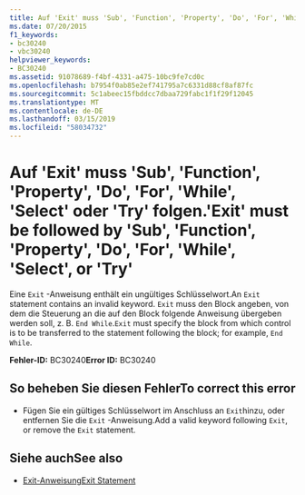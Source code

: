 ```yaml
---
title: Auf 'Exit' muss 'Sub', 'Function', 'Property', 'Do', 'For', 'While', 'Select' oder 'Try' folgen.
ms.date: 07/20/2015
f1_keywords:
- bc30240
- vbc30240
helpviewer_keywords:
- BC30240
ms.assetid: 91078689-f4bf-4331-a475-10bc9fe7cd0c
ms.openlocfilehash: b7954f0ab85e2ef741795a7c6331d88cf8af87fc
ms.sourcegitcommit: 5c1abeec15fbddcc7dbaa729fabc1f1f29f12045
ms.translationtype: MT
ms.contentlocale: de-DE
ms.lasthandoff: 03/15/2019
ms.locfileid: "58034732"
---
```

# <a name="exit-must-be-followed-by-sub-function-property-do-for-while-select-or-try"></a><span data-ttu-id="481b4-102">Auf 'Exit' muss 'Sub', 'Function', 'Property', 'Do', 'For', 'While', 'Select' oder 'Try' folgen.</span><span class="sxs-lookup"><span data-stu-id="481b4-102">'Exit' must be followed by 'Sub', 'Function', 'Property', 'Do', 'For', 'While', 'Select', or 'Try'</span></span>
<span data-ttu-id="481b4-103">Eine `Exit` -Anweisung enthält ein ungültiges Schlüsselwort.</span><span class="sxs-lookup"><span data-stu-id="481b4-103">An `Exit` statement contains an invalid keyword.</span></span> <span data-ttu-id="481b4-104">`Exit` muss den Block angeben, von dem die Steuerung an die auf den Block folgende Anweisung übergeben werden soll, z. B. `End While`.</span><span class="sxs-lookup"><span data-stu-id="481b4-104">`Exit` must specify the block from which control is to be transferred to the statement following the block; for example, `End While`.</span></span>  
  
 <span data-ttu-id="481b4-105">**Fehler-ID:** BC30240</span><span class="sxs-lookup"><span data-stu-id="481b4-105">**Error ID:** BC30240</span></span>  
  
## <a name="to-correct-this-error"></a><span data-ttu-id="481b4-106">So beheben Sie diesen Fehler</span><span class="sxs-lookup"><span data-stu-id="481b4-106">To correct this error</span></span>  
  
-   <span data-ttu-id="481b4-107">Fügen Sie ein gültiges Schlüsselwort im Anschluss an `Exit`hinzu, oder entfernen Sie die `Exit` -Anweisung.</span><span class="sxs-lookup"><span data-stu-id="481b4-107">Add a valid keyword following `Exit`, or remove the `Exit` statement.</span></span>  
  
## <a name="see-also"></a><span data-ttu-id="481b4-108">Siehe auch</span><span class="sxs-lookup"><span data-stu-id="481b4-108">See also</span></span>

- [<span data-ttu-id="481b4-109">Exit-Anweisung</span><span class="sxs-lookup"><span data-stu-id="481b4-109">Exit Statement</span></span>](../../visual-basic/language-reference/statements/exit-statement.md)
